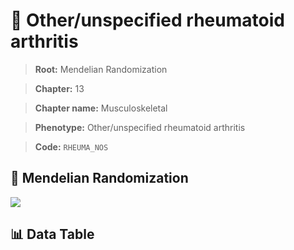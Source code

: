 # 🧪 Other/unspecified rheumatoid arthritis

> **Root:** Mendelian Randomization

> **Chapter:** 13  

> **Chapter name:** Musculoskeletal

> **Phenotype:** Other/unspecified rheumatoid arthritis  

> **Code:** `RHEUMA_NOS`

## 🧬 Mendelian Randomization  

<img src="/MR/Figures/Forward/RHEUMA_NOS.png"/>

## 📊 Data Table

<CsvTableMRF src="/MR/Data/Forward/RHEUMA_NOS.csv"/>
